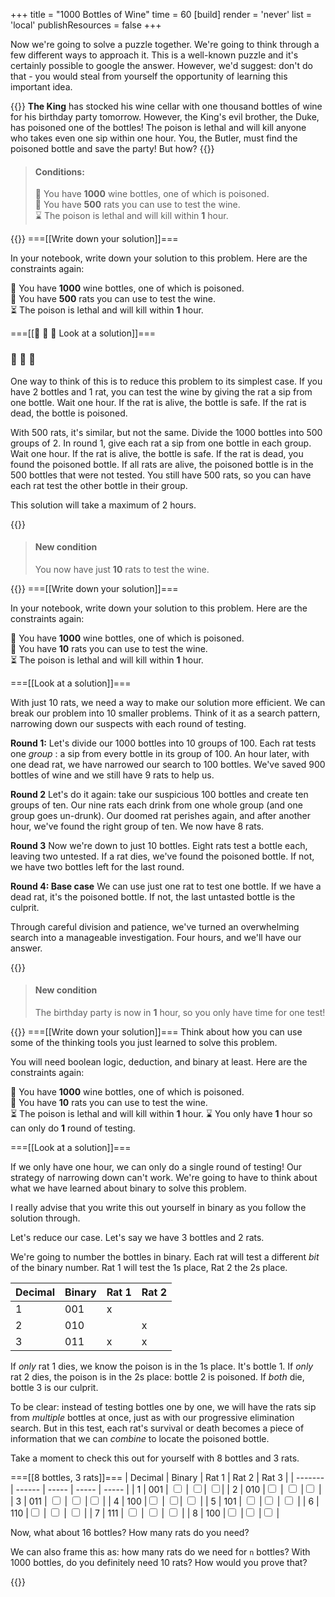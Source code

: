 +++
title = "1000 Bottles of Wine"
time = 60
[build]
render = 'never'
list = 'local'
publishResources = false
+++

Now we're going to solve a puzzle together. We're going to think through a few different ways to approach it. This is a well-known puzzle and it's certainly possible to google the answer. However, we'd suggest: don't do that - you would steal from yourself the opportunity of learning this important idea.

{{<note title="A long awaited party" type="activity">}}
**The King** has stocked his wine cellar with one thousand bottles of wine for his birthday party tomorrow. However, the King's evil brother, the Duke, has poisoned one of the bottles! The poison is lethal and will kill anyone who takes even one sip within one hour. You, the Butler, must find the poisoned bottle and save the party! But how?
{{</note>}}

> #### Conditions:
>
> 🍾 You have **1000** wine bottles, one of which is poisoned.  
> 🐀 You have **500** rats you can use to test the wine.  
> ⌛ The poison is lethal and will kill within **1** hour.

{{<tabs name="boolean">}}
===[[Write down your solution]]===

In your notebook, write down your solution to this problem. Here are the constraints again:

🍾 You have **1000** wine bottles, one of which is poisoned.  
🐀 You have **500** rats you can use to test the wine.  
⏳ The poison is lethal and will kill within **1** hour.

===[[🍾 🍾 🐀 Look at a solution]]===

### 🍾 🍾 🐀

One way to think of this is to reduce this problem to its simplest case. If you have 2 bottles and 1 rat, you can test the wine by giving the rat a sip from one bottle. Wait one hour. If the rat is alive, the bottle is safe. If the rat is dead, the bottle is poisoned.

With 500 rats, it's similar, but not the same. Divide the 1000 bottles into 500 groups of 2. In round 1, give each rat a sip from one bottle in each group. Wait one hour. If the rat is alive, the bottle is safe. If the rat is dead, you found the poisoned bottle. If all rats are alive, the poisoned bottle is in the 500 bottles that were not tested. You still have 500 rats, so you can have each rat test the other bottle in their group.

This solution will take a maximum of 2 hours.

{{</tabs>}}

> #### New condition
>
> You now have just **10** rats to test the wine.

{{<tabs name="decimation">}}
===[[Write down your solution]]===

In your notebook, write down your solution to this problem. Here are the constraints again:

🍾 You have **1000** wine bottles, one of which is poisoned.  
🐀 You have **10** rats you can use to test the wine.  
⏳ The poison is lethal and will kill within **1** hour.

===[[Look at a solution]]===

With just 10 rats, we need a way to make our solution more efficient. We can break our problem into 10 smaller problems. Think of it as a search pattern, narrowing down our suspects with each round of testing.

**Round 1:** Let's divide our 1000 bottles into 10 groups of 100. Each rat tests one _group_ : a sip from every bottle in its group of 100. An hour later, with one dead rat, we have narrowed our search to 100 bottles. We've saved 900 bottles of wine and we still have 9 rats to help us.

**Round 2** Let's do it again: take our suspicious 100 bottles and create ten groups of ten. Our nine rats each drink from one whole group (and one group goes un-drunk). Our doomed rat perishes again, and after another hour, we've found the right group of ten. We now have 8 rats.

**Round 3** Now we're down to just 10 bottles. Eight rats test a bottle each, leaving two untested. If a rat dies, we've found the poisoned bottle. If not, we have two bottles left for the last round.

**Round 4: Base case** We can use just one rat to test one bottle. If we have a dead rat, it's the poisoned bottle. If not, the last untasted bottle is the culprit.

Through careful division and patience, we've turned an overwhelming search into a manageable investigation. Four hours, and we'll have our answer.

{{</tabs>}}

> #### New condition
>
> The birthday party is now in **1** hour, so you only have time for one test!

{{<tabs name="binary">}}
===[[Write down your solution]]===
Think about how you can use some of the thinking tools you just learned to solve this problem.

You will need boolean logic, deduction, and binary at least. Here are the constraints again:

🍾 You have **1000** wine bottles, one of which is poisoned.  
🐀 You have **10** rats you can use to test the wine.  
⏳ The poison is lethal and will kill within **1** hour.
⌛ You only have **1** hour so can only do **1** round of testing.

===[[Look at a solution]]===

If we only have one hour, we can only do a single round of testing! Our strategy of narrowing down can't work. We're going to have to think about what we have learned about binary to solve this problem.

I really advise that you write this out yourself in binary as you follow the solution through.

Let's reduce our case. Let's say we have 3 bottles and 2 rats.

We're going to number the bottles in binary. Each rat will test a different _bit_ of the binary number. Rat 1 will test the 1s place, Rat 2 the 2s place.

| Decimal | Binary | Rat 1 | Rat 2 |
| ------- | ------ | ----- | ----- |
| 1       | 001    | x     |       |
| 2       | 010    |       | x     |
| 3       | 011    | x     | x     |

If _only_ rat 1 dies, we know the poison is in the 1s place. It's bottle 1. If _only_ rat 2 dies, the poison is in the 2s place: bottle 2 is poisoned. If _both_ die, bottle 3 is our culprit.

To be clear: instead of testing bottles one by one, we will have the rats sip from _multiple_ bottles at once, just as with our progressive elimination search. But in this test, each rat's survival or death becomes a piece of information that we can _combine_ to locate the poisoned bottle.

Take a moment to check this out for yourself with 8 bottles and 3 rats.

===[[8 bottles, 3 rats]]===
| Decimal | Binary | Rat 1 | Rat 2 | Rat 3 |
| ------- | ------ | ----- | ----- | ----- |
| 1 | 001 | <input type="checkbox"> | <input type="checkbox">| <input type="checkbox">|
| 2 | 010 |<input type="checkbox"> | <input type="checkbox"> |<input type="checkbox"> |
| 3 | 011 | <input type="checkbox"> | <input type="checkbox"> |<input type="checkbox"> |
| 4 | 100 |<input type="checkbox"> | <input type="checkbox">| <input type="checkbox"> |
| 5 | 101 | <input type="checkbox"> |<input type="checkbox"> | <input type="checkbox"> |
| 6 | 110 |<input type="checkbox"> | <input type="checkbox"> | <input type="checkbox"> |
| 7 | 111 | <input type="checkbox"> | <input type="checkbox"> | <input type="checkbox"> |
| 8 | 100 |<input type="checkbox"> |<input type="checkbox"> |<input type="checkbox"> |

Now, what about 16 bottles? How many rats do you need?

We can also frame this as: how many rats do we need for `n` bottles? With 1000 bottles, do you definitely need 10 rats? How would you prove that?

{{</tabs>}}
